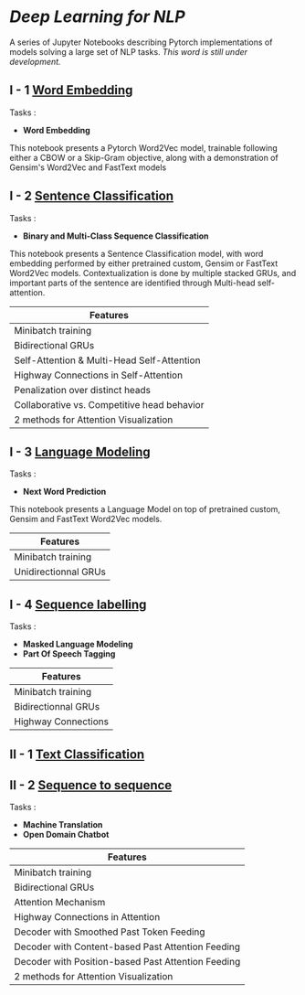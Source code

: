 # _Deep Learning for NLP_
A series of Jupyter Notebooks describing Pytorch implementations of models solving a large set of NLP tasks.
_This word is still under development._


## I - 1 [Word Embedding](https://github.com/JBAujogue/Deep-Learning-for-NLP/tree/master/DL4NLP%20notebooks)

 Tasks :

- **Word Embedding**

This notebook presents a Pytorch Word2Vec model, trainable following either a CBOW or a Skip-Gram objective, along with a demonstration of Gensim's Word2Vec and FastText models

## I - 2 [Sentence Classification](https://github.com/JBAujogue/Deep-Learning-for-NLP/tree/master/DL4NLP%20notebooks)

 Tasks :

- **Binary and Multi-Class Sequence Classification**

This notebook presents a Sentence Classification model, with word embedding performed by either pretrained custom, Gensim or FastText Word2Vec models. Contextualization is done by multiple stacked GRUs, and important parts of the sentence are identified through Multi-head self-attention.

| Features |
|-----|
| Minibatch training |
| Bidirectional GRUs |
| Self-Attention & Multi-Head Self-Attention |
| Highway Connections in Self-Attention |
| Penalization over distinct heads |
| Collaborative vs. Competitive head behavior |
| 2 methods for Attention Visualization |


## I - 3 [Language Modeling](https://github.com/JBAujogue/Deep-Learning-for-NLP/tree/master/DL4NLP%20notebooks)

Tasks :

- **Next Word Prediction**

This notebook presents a Language Model on top of pretrained custom, Gensim and FastText Word2Vec models.

| Features |
|-----|
| Minibatch training |
| Unidirectionnal GRUs |

## I - 4 [Sequence labelling](https://github.com/JBAujogue/Deep-Learning-for-NLP/tree/master/DL4NLP%20notebooks)

Tasks :

- **Masked Language Modeling**
- **Part Of Speech Tagging**


| Features |
|-----|
| Minibatch training |
| Bidirectionnal GRUs |
| Highway Connections |
 


## II - 1 [Text Classification](https://github.com/JBAujogue/Deep-Learning-for-NLP/tree/master/DL4NLP%20notebooks)

## II - 2 [Sequence to sequence](https://github.com/JBAujogue/Deep-Learning-for-NLP/tree/master/DL4NLP%20notebooks)

Tasks :

- **Machine Translation**
- **Open Domain Chatbot**

| Features |
|-----|
| Minibatch training |
| Bidirectional GRUs |
| Attention Mechanism |
| Highway Connections in Attention |
| Decoder with Smoothed Past Token Feeding |
| Decoder with Content-based Past Attention Feeding |
| Decoder with Position-based Past Attention Feeding |
| 2 methods for Attention Visualization |
